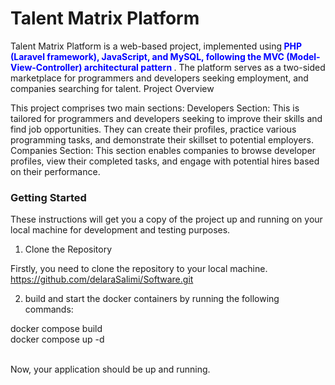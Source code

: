 <h1>Talent Matrix Platform</h1>

Talent Matrix Platform is a web-based project, implemented using<b style="color:blue"> PHP (Laravel framework), JavaScript, and MySQL, following the MVC (Model-View-Controller) architectural pattern </b>. The platform serves as a two-sided marketplace for programmers and developers seeking employment, and companies searching for talent.
Project Overview

This project comprises two main sections:
    Developers Section: This is tailored for programmers and developers seeking to improve their skills and find job opportunities. They can create their profiles, practice various programming tasks, and demonstrate their skillset to potential employers.
    Companies Section: This section enables companies to browse developer profiles, view their completed tasks, and engage with potential hires based on their performance.

<h3>Getting Started</h3>

These instructions will get you a copy of the project up and running on your local machine for development and testing purposes.

1. Clone the Repository

Firstly, you need to clone the repository to your local machine.
https://github.com/delaraSalimi/Software.git

2. build and start the docker containers by running the following commands:
<p>docker compose build<br>
docker compose up -d</p><br>
Now, your application should be up and running.
